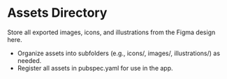 # Assets Directory

Store all exported images, icons, and illustrations from the Figma design here. 

- Organize assets into subfolders (e.g., icons/, images/, illustrations/) as needed.
- Register all assets in pubspec.yaml for use in the app. 